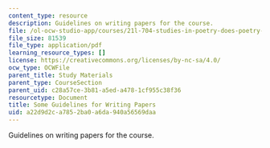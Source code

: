 ```yaml
---
content_type: resource
description: Guidelines on writing papers for the course.
file: /ol-ocw-studio-app/courses/21l-704-studies-in-poetry-does-poetry-matter-fall-2002/a22d9d2ca7852ba0a6da940a56569daa_poetryessays.pdf
file_size: 81539
file_type: application/pdf
learning_resource_types: []
license: https://creativecommons.org/licenses/by-nc-sa/4.0/
ocw_type: OCWFile
parent_title: Study Materials
parent_type: CourseSection
parent_uid: c28a57ce-3b81-a5ed-a478-1cf955c38f36
resourcetype: Document
title: Some Guidelines for Writing Papers
uid: a22d9d2c-a785-2ba0-a6da-940a56569daa
---
```

Guidelines on writing papers for the course.